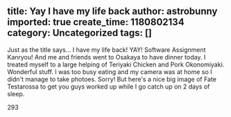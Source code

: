 title: Yay I have my life back
author: astrobunny
imported: true
create_time: 1180802134
category: Uncategorized
tags: []
---
Just as the title says... I have my life back! YAY! Software Assignment Kanryou! And me and friends went to Osakaya to have dinner today. I treated myself to a large helping of Teriyaki Chicken and Pork Okonomiyaki. Wonderful stuff. I was too busy eating and my camera was at home so I didn't manage to take photoes. Sorry! But here's a nice big image of Fate Testarossa to get you guys worked up while I go catch up on 2 days of sleep.  
  
<wpg2idlightbox>293</wpg2idlightbox>

